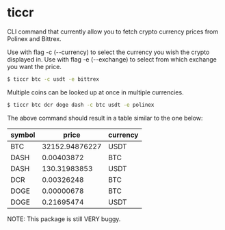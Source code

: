 # ticcr

CLI command that currently allow you to fetch crypto currency prices from Polinex and Bittrex. 

Use with flag -c (--currency) to select the currency you wish the crypto displayed in. Use with flag -e (--exchange) to select from which exchange you want the price. 

```bash
$ ticcr btc -c usdt -e bittrex
```

Multiple coins can be looked up at once in multiple currencies. 

```bash
$ ticcr btc dcr doge dash -c btc usdt -e polinex 
```

The above command should result in a table similar to the one below: 

symbol | price | currency
------ | ----- | --------
BTC | 32152.94876227 | USDT
DASH | 0.00403872 | BTC
DASH | 130.31983853 | USDT
DCR | 0.00326248 | BTC
DOGE | 0.00000678 | BTC
DOGE | 0.21695474 | USDT


NOTE: This package is still VERY buggy. 